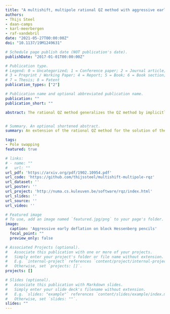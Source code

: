 ```yaml
---
title: "A multishift, multipole rational QZ method with aggressive early deflation"
authors:
- Thijs Steel
- daan-camps
- karl-meerbergen
- raf-vandebril
date: "2021-05-27T00:00:00Z"
doi: "10.1137/19M1249631"

# Schedule page publish date (NOT publication's date).
publishDate: "2017-01-01T00:00:00Z"

# Publication type.
# Legend: 0 = Uncategorized; 1 = Conference paper; 2 = Journal article;
# 3 = Preprint / Working Paper; 4 = Report; 5 = Book; 6 = Book section;
# 7 = Thesis; 8 = Patent
publication_types: ["2"]

# Publication name and optional abbreviated publication name.
publication: ""
publication_short: ""

abstract: The rational QZ method generalizes the QZ method by implicitly supporting rational subspace iteration. In this paper we extend the rational QZ method by introducing shifts and poles of higher multiplicity in the Hessenberg pencil, which is a pencil consisting of two Hessenberg matrices. The result is a multishift, multipole iteration on block Hessenberg pencils which allows one to stick to real arithmetic for a real input pencil. In combination with optimally packed shifts and aggressive early deflation as an advanced deflation technique we obtain an efficient method for the dense generalized eigenvalue problem. In the numerical experiments we compare the results with state-of-the-art routines for the generalized eigenvalue problem and show that we are competitive in terms of speed and accuracy.


# Summary. An optional shortened abstract.
summary: An extension of the rational QZ method for the solution of the real generalized eigenvalue problems with aggressive early deflation.

tags:
- Pole swapping
featured: true

# links:
# - name: ""
#   url: ""
url_pdf: 'https://arxiv.org/pdf/1902.10954.pdf'
url_code: 'https://github.com/thijssteel/multishift-multipole-rqz'
url_dataset: ''
url_poster: ''
url_project: 'http://numa.cs.kuleuven.be/software/rqz/index.html'
url_slides: ''
url_source: ''
url_video: ''

# Featured image
# To use, add an image named `featured.jpg/png` to your page's folder. 
image:
  caption: 'Aggressive early deflation on block Hessenberg pencils'
  focal_point: ""
  preview_only: false

# Associated Projects (optional).
#   Associate this publication with one or more of your projects.
#   Simply enter your project's folder or file name without extension.
#   E.g. `internal-project` references `content/project/internal-project/index.md`.
#   Otherwise, set `projects: []`.
projects: []

# Slides (optional).
#   Associate this publication with Markdown slides.
#   Simply enter your slide deck's filename without extension.
#   E.g. `slides: "example"` references `content/slides/example/index.md`.
#   Otherwise, set `slides: ""`.
slides: ""
---
```

